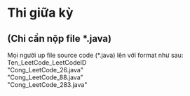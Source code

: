 # Thi giữa kỳ 
## (Chi cần nộp file *.java)


Mọi người up file source code (\*.java) lên với format như sau: Ten_LeetCode_LeetCodeID <br/>
"Cong_LeetCode_26.java" <br/>
"Cong_LeetCode_88.java" <br/>
"Cong_LeetCode_283.java" <br/>
